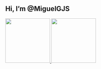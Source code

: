 ## Hi, I’m @MiguelGJS
 <div>
  <a href="https://github.com/MiguelGJS">
  <img height="140em" src="https://github-readme-stats.vercel.app/api?username=MiguelGJS&show_icons=true&theme=dracula&include_all_commits=true&count_private=false"/>
  <img height="140em" src="https://github-readme-stats.vercel.app/api/top-langs/?username=MiguelGJS&layout=compact&langs_count=5&theme=dracula"/>
</div>

